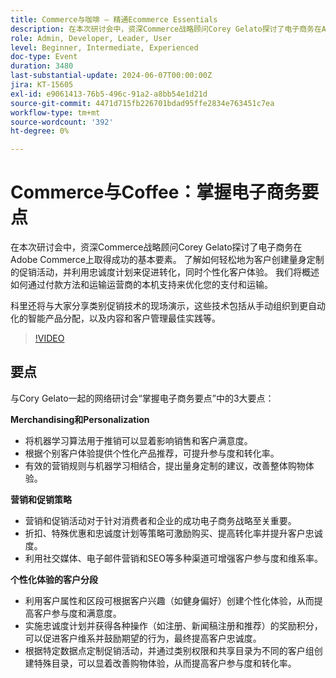 ```yaml
---
title: Commerce与咖啡 — 精通Ecommerce Essentials
description: 在本次研讨会中，资深Commerce战略顾问Corey Gelato探讨了电子商务在Adobe Commerce上取得成功的基本要素。 了解如何轻松地为客户创建量身定制的促销活动，并利用忠诚度计划来促进转化，同时个性化客户体验。 我们将概述如何通过付款方法和运输运营商的本机支持来优化您的支付和运输。 科里还将与大家分享类别促销技术的现场演示，这些技术包括从手动组织到更自动化的智能产品分配，以及内容和客户管理最佳实践等。
role: Admin, Developer, Leader, User
level: Beginner, Intermediate, Experienced
doc-type: Event
duration: 3480
last-substantial-update: 2024-06-07T00:00:00Z
jira: KT-15605
exl-id: e9061413-76b5-496c-91a2-a8bb54e1d21d
source-git-commit: 4471d715fb226701bdad95ffe2834e763451c7ea
workflow-type: tm+mt
source-wordcount: '392'
ht-degree: 0%

---
```


# Commerce与Coffee：掌握电子商务要点

在本次研讨会中，资深Commerce战略顾问Corey Gelato探讨了电子商务在Adobe Commerce上取得成功的基本要素。 了解如何轻松地为客户创建量身定制的促销活动，并利用忠诚度计划来促进转化，同时个性化客户体验。 我们将概述如何通过付款方法和运输运营商的本机支持来优化您的支付和运输。

科里还将与大家分享类别促销技术的现场演示，这些技术包括从手动组织到更自动化的智能产品分配，以及内容和客户管理最佳实践等。

>[!VIDEO](https://video.tv.adobe.com/v/3429437/?learn=on)

## 要点

与Cory Gelato一起的网络研讨会“掌握电子商务要点”中的3大要点：

**Merchandising和Personalization**

* 将机器学习算法用于推销可以显着影响销售和客户满意度。
* 根据个别客户体验提供个性化产品推荐，可提升参与度和转化率。
* 有效的营销规则与机器学习相结合，提出量身定制的建议，改善整体购物体验。

**营销和促销策略**

* 营销和促销活动对于针对消费者和企业的成功电子商务战略至关重要。
* 折扣、特殊优惠和忠诚度计划等策略可激励购买、提高转化率并提升客户忠诚度。
* 利用社交媒体、电子邮件营销和SEO等多种渠道可增强客户参与度和维系率。

**个性化体验的客户分段**

* 利用客户属性和区段可根据客户兴趣（如健身偏好）创建个性化体验，从而提高客户参与度和满意度。
* 实施忠诚度计划并获得各种操作（如注册、新闻稿注册和推荐）的奖励积分，可以促进客户维系并鼓励期望的行为，最终提高客户忠诚度。
* 根据特定数据点定制促销活动，并通过类别权限和共享目录为不同的客户组创建特殊目录，可以显着改善购物体验，从而提高客户参与度和转化率。